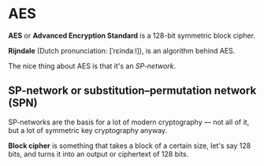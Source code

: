 # AES

**AES** or **Advanced Encryption Standard** is a 128-bit symmetric block cipher.

**Rijndale** (Dutch pronunciation: [ˈrɛindaːl]), is an algorithm behind AES.

The nice thing about AES is that it's an *SP-network*.

## SP-network or substitution–permutation network (SPN)

SP-networks are the basis for a lot of modern cryptography — not all of it, but a lot of symmetric key cryptography anyway.

**Block cipher** is something that takes a block of a certain size, let's say 128 bits, and turns it into an output or ciphertext of 128 bits.
